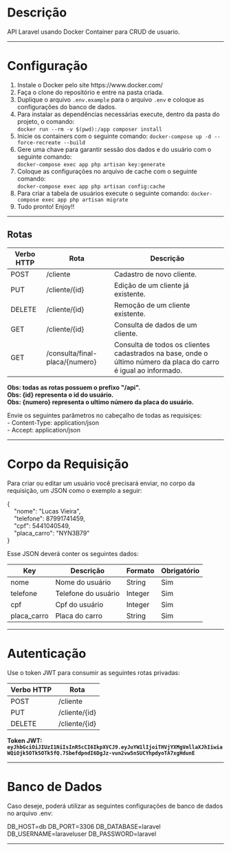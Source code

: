 # Descrição

API Laravel usando Docker Container para CRUD de usuario.

----------

# Configuração

<ol>
    <li>Instale o Docker pelo site https://www.docker.com/</li>
    <li>Faça o clone do repositório e entre na pasta criada.</li>
    <li>Duplique o arquivo <code>.env.example</code> para o arquivo <code>.env</code> e coloque as configurações do banco de dados.</li>
    <li>Para instalar as dependências necessárias execute, dentro da pasta do projeto, o comando:<br> <code>docker run --rm -v $(pwd):/app composer install</code>      </li>
    <li>Inicie os containers com o seguinte comando: <code>docker-compose up -d --force-recreate --build</code></li>
    <li>Gere uma chave para garantir sessão dos dados e do usuário com o seguinte comando:<br><code>docker-compose exec app php artisan key:generate</code></li>
    <li>Coloque as configurações no arquivo de cache com o seguinte comando:<br><code>docker-compose exec app php artisan config:cache</code></li>
    <li>Para criar a tabela de usuários execute o seguinte comando: <code>docker-compose exec app php artisan migrate</code></li>
    <li>Tudo pronto! Enjoy!!</li>    
</ol>

----------

## Rotas

<table>
    <thead>
        <th>Verbo HTTP</th>
        <th>Rota</th>
        <th>Descrição</th>
    </thead>
    <tbody>
        <tr>
            <td>POST</td>
            <td>/cliente</td>
            <td>Cadastro de novo cliente.</td>
        </tr>
        <tr>
            <td>PUT</td>
            <td>/cliente/{id}</td>
            <td>Edição de um cliente já existente.</td>
        </tr>
        <tr>
            <td>DELETE</td>
            <td>/cliente/{id}</td>
            <td>Remoção de um cliente existente.</td>
        </tr>
        <tr>
            <td>GET</td>
            <td>/cliente/{id}</td>
            <td>Consulta de dados de um cliente.</td>
        </tr>
        <tr>
            <td>GET</td>
            <td>/consulta/final-placa/{numero}</td>
            <td>Consulta de todos os clientes cadastrados na base, onde o último número da placa do carro é igual ao informado.</td>
        </tr>
    </tbody>
</table>

<b>Obs: todas as rotas possuem o prefixo "/api".</b><br>
<b>Obs: {id} representa o id do usuário.</b><br>
<b>Obs: {numero} representa o ultimo número da placa do usuário.</b>

Envie os seguintes parâmetros no cabeçalho de todas as requisiçes:<br>
    - Content-Type: application/json<br>
    - Accept: application/json

----------

# Corpo da Requisição
Para criar ou editar um usuário você precisará enviar, no corpo da requisição, um JSON como o exemplo a seguir:

{<br>
    &nbsp;&nbsp;&nbsp;&nbsp;"nome": "Lucas Vieira",<br>
    &nbsp;&nbsp;&nbsp;&nbsp;"telefone": 87991741459,<br>
    &nbsp;&nbsp;&nbsp;&nbsp;"cpf": 5441040549,<br>
    &nbsp;&nbsp;&nbsp;&nbsp;"placa_carro": "NYN3B79"<br>
}<br>

Esse JSON deverá conter os seguintes dados:

<table>
    <thead>
        <th>Key</th>
        <th>Descrição</th>
        <th>Formato</th>
        <th>Obrigatório</th>
    </thead>
    <tbody>
        <tr>
            <td>nome</td>
            <td>Nome do usuário</td>
            <td>String</td>
            <td>Sim</td>
        </tr>
        <tr>
            <td>telefone</td>
            <td>Telefone do usuário</td>
            <td>Integer</td>
            <td>Sim</td>
        </tr>
        <tr>
            <td>cpf</td>
            <td>Cpf do usuário</td>
            <td>Integer</td>
            <td>Sim</td>
        </tr>
        <tr>
            <td>placa_carro</td>
            <td>Placa do carro</td>
            <td>String</td>
            <td>Sim</td>
        </tr>
    </tbody>
</table>

----------

# Autenticação
 
Use o token JWT para consumir as seguintes rotas privadas:
    <table>
    <thead>
        <th>Verbo HTTP</th>
        <th>Rota</th>
    </thead>
    <tbody>
        <tr>
            <td>POST</td>
            <td>/cliente</td>
        </tr>
        <tr>
            <td>PUT</td>
            <td>/cliente/{id}</td>
        </tr>
        <tr>
            <td>DELETE</td>
            <td>/cliente/{id}</td>
        </tr>
    </tbody>
</table>

<b>Token JWT: <code>eyJhbGciOiJIUzI1NiIsInR5cCI6IkpXVCJ9.eyJuYW1lIjoiTHVjYXMgVmllaXJhIiwiaWQiOjk5OTk5OTk5fQ.7SbefdpndI6DgJz-vun2vw5nSUCYhpdyoTA7xgHdunE</code></b>

----------

# Banco de Dados

Caso deseje, poderá utilizar as seguintes configurações de banco de dados no arquivo .env:

DB_HOST=db
DB_PORT=3306
DB_DATABASE=laravel
DB_USERNAME=laraveluser
DB_PASSWORD=laravel

----------
